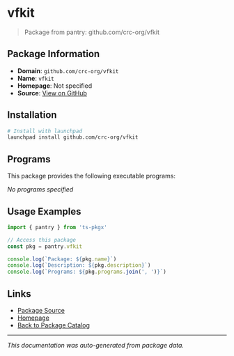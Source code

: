 # vfkit

> Package from pantry: github.com/crc-org/vfkit

## Package Information

- **Domain**: `github.com/crc-org/vfkit`
- **Name**: `vfkit`
- **Homepage**: Not specified
- **Source**: [View on GitHub](https://github.com/pkgxdev/pantry/tree/main/projects/github.com/crc-org/vfkit/package.yml)

## Installation

```bash
# Install with launchpad
launchpad install github.com/crc-org/vfkit
```

## Programs

This package provides the following executable programs:

*No programs specified*

## Usage Examples

```typescript
import { pantry } from 'ts-pkgx'

// Access this package
const pkg = pantry.vfkit

console.log(`Package: ${pkg.name}`)
console.log(`Description: ${pkg.description}`)
console.log(`Programs: ${pkg.programs.join(', ')}`)
```

## Links

- [Package Source](https://github.com/pkgxdev/pantry/tree/main/projects/github.com/crc-org/vfkit/package.yml)
- [Homepage](#)
- [Back to Package Catalog](../../../package-catalog.md)

---

*This documentation was auto-generated from package data.*
